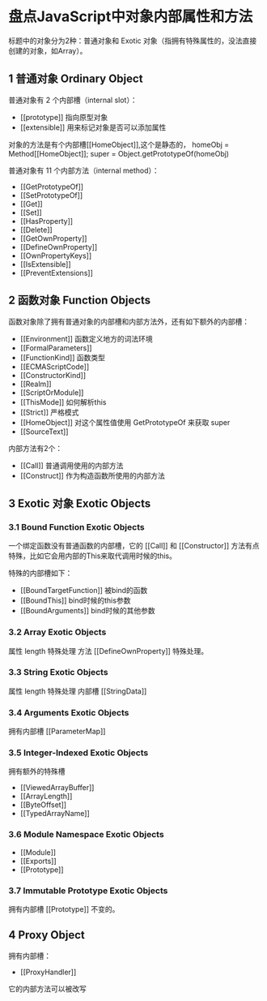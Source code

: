 # 盘点JavaScript中对象内部属性和方法

标题中的对象分为2种：普通对象和 Exotic 对象（指拥有特殊属性的，没法直接创建的对象，如Array）。

## 1 普通对象 Ordinary Object

普通对象有 2 个内部槽（internal slot）：
- [[prototype]] 指向原型对象
- [[extensible]] 用来标记对象是否可以添加属性


对象的方法是有个内部槽[[HomeObject]],这个是静态的，
homeObj = Method[[HomeObject]];
super = Object.getPrototypeOf(homeObj)



普通对象有 11 个内部方法（internal method）：

- [[GetPrototypeOf]]
- [[SetPrototypeOf]]
- [[Get]]
- [[Set]]
- [[HasProperty]]
- [[Delete]]
- [[GetOwnProperty]]
- [[DefineOwnProperty]]
- [[OwnPropertyKeys]]
- [[IsExtensible]]
- [[PreventExtensions]]

## 2 函数对象 Function Objects

函数对象除了拥有普通对象的内部槽和内部方法外，还有如下额外的内部槽：

- [[Environment]] 函数定义地方的词法环境
- [[FormalParameters]] 
- [[FunctionKind]] 函数类型
- [[ECMAScriptCode]]
- [[ConstructorKind]]
- [[Realm]]
- [[ScriptOrModule]]
- [[ThisMode]] 如何解析this
- [[Strict]] 严格模式
- [[HomeObject]] 对这个属性值使用 GetPrototypeOf 来获取 super
- [[SourceText]]

内部方法有2个：

- [[Call]] 普通调用使用的内部方法
- [[Construct]] 作为构造函数所使用的内部方法

## 3 Exotic 对象 Exotic Objects

### 3.1 Bound Function Exotic Objects

一个绑定函数没有普通函数的内部槽，它的 [[Call]] 和 [[Constructor]] 方法有点特殊，比如它会用内部的This来取代调用时候的this。

特殊的内部槽如下：
- [[BoundTargetFunction]] 被bind的函数
- [[BoundThis]] bind时候的this参数
- [[BoundArguments]] bind时候的其他参数

### 3.2 Array Exotic Objects

属性 length 特殊处理
方法 [[DefineOwnProperty]] 特殊处理。

### 3.3 String Exotic Objects

属性 length 特殊处理
内部槽 [[StringData]]

### 3.4 Arguments Exotic Objects

拥有内部槽 [[ParameterMap]]

### 3.5 Integer-Indexed Exotic Objects

拥有额外的特殊槽

- [[ViewedArrayBuffer]]
- [[ArrayLength]]
- [[ByteOffset]]
- [[TypedArrayName]]

### 3.6 Module Namespace Exotic Objects

- [[Module]]
- [[Exports]]
- [[Prototype]]

### 3.7 Immutable Prototype Exotic Objects

拥有内部槽 [[Prototype]] 不变的。

## 4 Proxy Object

拥有内部槽：
- [[ProxyHandler]]

它的内部方法可以被改写

